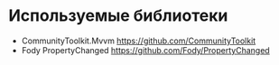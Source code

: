 # Используемые библиотеки
- CommunityToolkit.Mvvm https://github.com/CommunityToolkit
- Fody PropertyChanged  https://github.com/Fody/PropertyChanged
